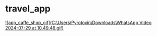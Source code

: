 # travel_app

[![app_caffe_shop_gif](C:\Users\Pyrotoxin\Downloads\WhatsApp Video 2024-07-29 at 10.49.48.gif)
](https://github.com/user-attachments/assets/b3da0e43-137d-412c-960e-1234968a080a)

